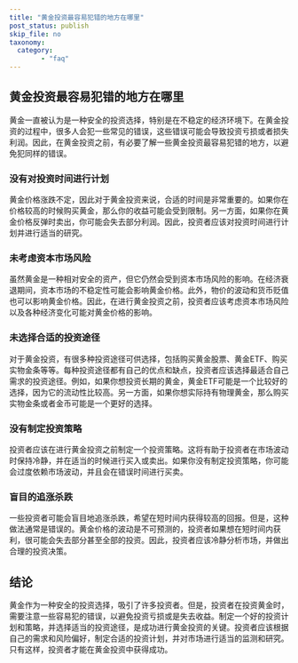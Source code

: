 ```yaml
---
title: "黄金投资最容易犯错的地方在哪里"
post_status: publish
skip_file: no
taxonomy:
  category:
        - "faq"
---
```


## 黄金投资最容易犯错的地方在哪里

黄金一直被认为是一种安全的投资选择，特别是在不稳定的经济环境下。在黄金投资的过程中，很多人会犯一些常见的错误，这些错误可能会导致投资亏损或者损失利润。因此，在黄金投资之前，有必要了解一些黄金投资最容易犯错的地方，以避免犯同样的错误。

### 没有对投资时间进行计划

黄金价格涨跌不定，因此对于黄金投资来说，合适的时间是非常重要的。如果你在价格较高的时候购买黄金，那么你的收益可能会受到限制。另一方面，如果你在黄金价格反弹时卖出，你可能会失去部分利润。因此，投资者应该对投资时间进行计划并进行适当的研究。

### 未考虑资本市场风险

虽然黄金是一种相对安全的资产，但它仍然会受到资本市场风险的影响。在经济衰退期间，资本市场的不稳定性可能会影响黄金价格。此外，物价的波动和货币贬值也可以影响黄金价格。因此，在进行黄金投资之前，投资者应该考虑资本市场风险以及各种经济变化可能对黄金价格的影响。

### 未选择合适的投资途径

对于黄金投资，有很多种投资途径可供选择，包括购买黄金股票、黄金ETF、购买实物金条等等。每种投资途径都有自己的优点和缺点，投资者应该选择最适合自己需求的投资途径。例如，如果你想投资长期的黄金，黄金ETF可能是一个比较好的选择，因为它的流动性比较高。另一方面，如果你想实际持有物理黄金，那么购买实物金条或者金币可能是一个更好的选择。

### 没有制定投资策略

投资者应该在进行黄金投资之前制定一个投资策略。这将有助于投资者在市场波动时保持冷静，并在适当的时候进行买入或卖出。如果你没有制定投资策略，你可能会过度依赖市场波动，并且会在错误时间进行买卖。

### 盲目的追涨杀跌

一些投资者可能会盲目地追涨杀跌，希望在短时间内获得较高的回报。但是，这种做法通常是错误的。黄金价格的波动是不可预测的，投资者如果想在短时间内获利，很可能会失去部分甚至全部的投资。因此，投资者应该冷静分析市场，并做出合理的投资决策。

## 结论

黄金作为一种安全的投资选择，吸引了许多投资者。但是，投资者在投资黄金时，需要注意一些容易犯的错误，以避免投资亏损或是失去收益。制定一个好的投资计划和策略，并选择适当的投资途径，是成功进行黄金投资的关键。投资者应该根据自己的需求和风险偏好，制定合适的投资计划，并对市场进行适当的监测和研究。只有这样，投资者才能在黄金投资中获得成功。
